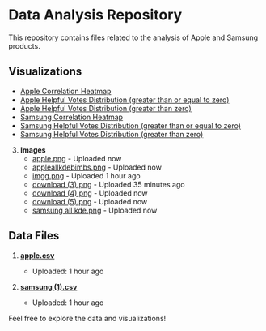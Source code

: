 # Data Analysis Repository

This repository contains files related to the analysis of Apple and Samsung products.

## Visualizations

- [Apple Correlation Heatmap](https://viveks-codes.github.io/Research/apple_correlation_heatmap.html)
- [Apple Helpful Votes Distribution (greater than or equal to zero)](https://viveks-codes.github.io/Research/apple_helpful_votes_distributiongezero.html)
- [Apple Helpful Votes Distribution (greater than zero)](https://viveks-codes.github.io/Research/apple_helpful_votes_distributiongzero.html)
- [Samsung Correlation Heatmap](https://viveks-codes.github.io/Research/samsung_correlation_heatmap.html)
- [Samsung Helpful Votes Distribution (greater than or equal to zero)](https://viveks-codes.github.io/Research/samsung_helpful_votes_distributiongezero.html)
- [Samsung Helpful Votes Distribution (greater than zero)](https://viveks-codes.github.io/Research/samsung_helpful_votes_distributiongzero.html)

3. **Images**
   - [apple.png](apple.png) - Uploaded now
   - [appleallkdebimbs.png](appleallkdebimbs.png) - Uploaded now
   - [imgg.png](imgg.png) - Uploaded 1 hour ago
   - [download (3).png](download%20(3).png) - Uploaded 35 minutes ago
   - [download (4).png](download%20(4).png) - Uploaded now
   - [download (5).png](download%20(5).png) - Uploaded now
   - [samsung all kde.png](samsung%20all%20kde.png) - Uploaded now


## Data Files

1. **[apple.csv](apple.csv)**
   - Uploaded: 1 hour ago

2. **[samsung (1).csv](samsung%20(1).csv)**
   - Uploaded: 1 hour ago


Feel free to explore the data and visualizations!
